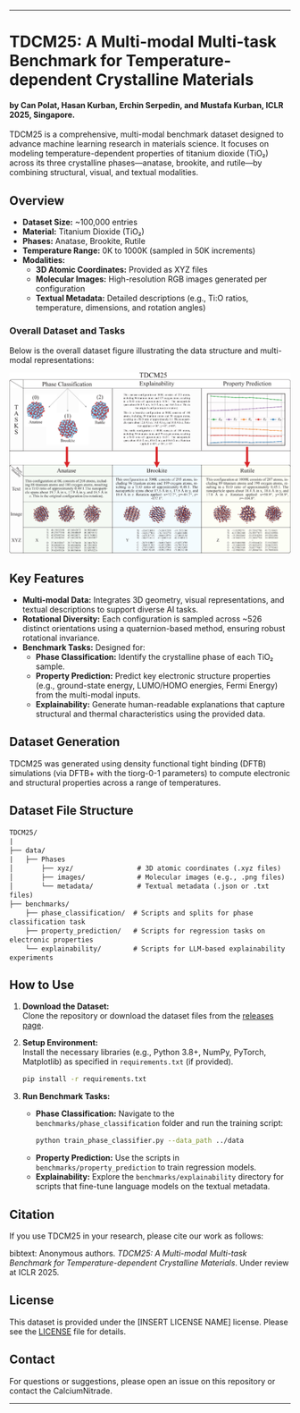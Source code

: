 
---

# TDCM25: A Multi-modal Multi-task Benchmark for Temperature-dependent Crystalline Materials 
#### by Can Polat, Hasan Kurban, Erchin Serpedin, and Mustafa Kurban, ICLR 2025, Singapore.

TDCM25 is a comprehensive, multi-modal benchmark dataset designed to advance machine learning research in materials science. It focuses on modeling temperature-dependent properties of titanium dioxide (TiO₂) across its three crystalline phases—anatase, brookite, and rutile—by combining structural, visual, and textual modalities.

## Overview

- **Dataset Size:** ~100,000 entries  
- **Material:** Titanium Dioxide (TiO₂)  
- **Phases:** Anatase, Brookite, Rutile  
- **Temperature Range:** 0K to 1000K (sampled in 50K increments)  
- **Modalities:**
  - **3D Atomic Coordinates:** Provided as XYZ files
  - **Molecular Images:** High-resolution RGB images generated per configuration
  - **Textual Metadata:** Detailed descriptions (e.g., Ti:O ratios, temperature, dimensions, and rotation angles)

### Overall Dataset and Tasks

Below is the overall dataset figure illustrating the data structure and multi-modal representations:

![Alt text](figs/overal_fig.jpg?raw=true "TDCM25")

## Key Features

- **Multi-modal Data:** Integrates 3D geometry, visual representations, and textual descriptions to support diverse AI tasks.
- **Rotational Diversity:** Each configuration is sampled across ~526 distinct orientations using a quaternion-based method, ensuring robust rotational invariance.
- **Benchmark Tasks:** Designed for:
  - **Phase Classification:** Identify the crystalline phase of each TiO₂ sample.
  - **Property Prediction:** Predict key electronic structure properties (e.g., ground-state energy, LUMO/HOMO energies, Fermi Energy) from the multi-modal inputs.
  - **Explainability:** Generate human-readable explanations that capture structural and thermal characteristics using the provided data.

## Dataset Generation

TDCM25 was generated using density functional tight binding (DFTB) simulations (via DFTB+ with the tiorg-0-1 parameters) to compute electronic and structural properties across a range of temperatures.
## Dataset File Structure

```
TDCM25/
|
├── data/
|   ├── Phases    
│       ├── xyz/                # 3D atomic coordinates (.xyz files)
│       ├── images/             # Molecular images (e.g., .png files)
│       └── metadata/           # Textual metadata (.json or .txt files)
├── benchmarks/
    ├── phase_classification/  # Scripts and splits for phase classification task
    ├── property_prediction/   # Scripts for regression tasks on electronic properties
    └── explainability/        # Scripts for LLM-based explainability experiments
```

## How to Use

1. **Download the Dataset:**  
   Clone the repository or download the dataset files from the [releases page](#).

2. **Setup Environment:**  
   Install the necessary libraries (e.g., Python 3.8+, NumPy, PyTorch, Matplotlib) as specified in `requirements.txt` (if provided).

   ```bash
   pip install -r requirements.txt
   ```

3. **Run Benchmark Tasks:**  
   - **Phase Classification:** Navigate to the `benchmarks/phase_classification` folder and run the training script:
     ```bash
     python train_phase_classifier.py --data_path ../data
     ```
   - **Property Prediction:** Use the scripts in `benchmarks/property_prediction` to train regression models.
   - **Explainability:** Explore the `benchmarks/explainability` directory for scripts that fine-tune language models on the textual metadata.


## Citation

If you use TDCM25 in your research, please cite our work as follows:

bibtext: Anonymous authors. *TDCM25: A Multi-modal Multi-task Benchmark for Temperature-dependent Crystalline Materials*. Under review at ICLR 2025.

## License

This dataset is provided under the [INSERT LICENSE NAME] license. Please see the [LICENSE](LICENSE) file for details.

## Contact

For questions or suggestions, please open an issue on this repository or contact the CalciumNitrade.

---
